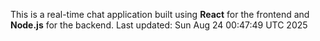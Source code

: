 This is a real-time chat application built using **React** for the frontend and **Node.js** for the backend.
Last updated: Sun Aug 24 00:47:49 UTC 2025
